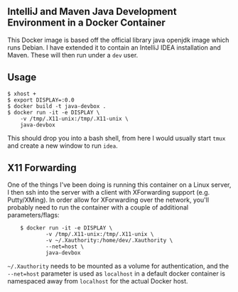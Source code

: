 IntelliJ and Maven Java Development Environment in a Docker Container
---------------------------------------------------------------------

This Docker image is based off the official library java openjdk image which runs Debian.  I have extended it to contain an IntelliJ IDEA installation and Maven.  These will then run under a `dev` user.

Usage
-----
	$ xhost +
	$ export DISPLAY=:0.0
	$ docker build -t java-devbox .
	$ docker run -it -e DISPLAY \
		-v /tmp/.X11-unix:/tmp/.X11-unix \
		java-devbox

This should drop you into a bash shell, from here I would usually start `tmux` and create a new window to run `idea`.

X11 Forwarding
--------------
One of the things I've been doing is running this container on a Linux server, I then ssh into the server with a client with XForwarding support (e.g. Putty/XMing).  In order allow for XForwarding over the network, you'll probably need to run the container with a couple of additional parameters/flags:

        $ docker run -it -e DISPLAY \
                -v /tmp/.X11-unix:/tmp/.X11-unix \
                -v ~/.Xauthority:/home/dev/.Xauthority \
                --net=host \
                java-devbox

`~/.Xauthority` needs to be mounted as a volume for authentication, and the `--net=host` parameter is used as `localhost` in a default docker container is namespaced away from `localhost` for the actual Docker host.
